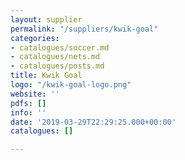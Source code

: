 ```yaml
---
layout: supplier
permalink: "/suppliers/kwik-goal"
categories:
- catalogues/soccer.md
- catalogues/nets.md
- catalogues/posts.md
title: Kwik Goal
logo: "/kwik-goal-logo.png"
website: ''
pdfs: []
info: ''
date: '2019-03-29T22:29:25.000+00:00'
catalogues: []

---
```


